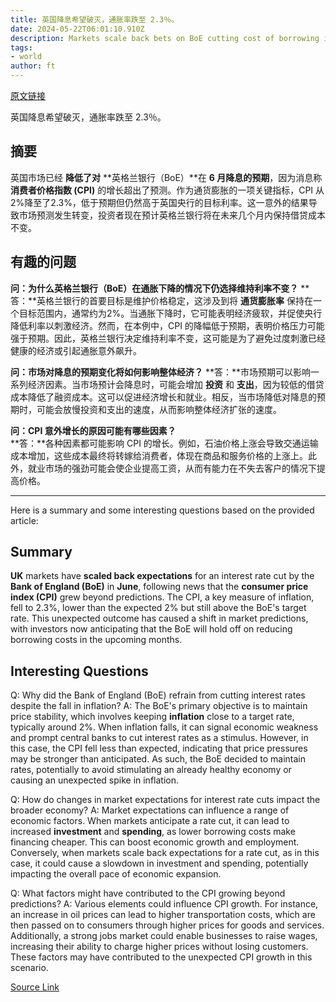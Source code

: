 ```yaml
---
title: 英国降息希望破灭，通胀率跌至 2.3％。
date: 2024-05-22T06:01:10.910Z
description: Markets scale back bets on BoE cutting cost of borrowing in June after consumer price index growth exceeds forecasts
tags: 
- world
author: ft
---
```


[原文链接](https://ft.com/content/c17be87f-c7ff-426c-9679-18eedb1bdeb6)

英国降息希望破灭，通胀率跌至 2.3％。

## 摘要
英国市场已经 **降低了对** **英格兰银行（BoE）**在 **6 月降息的预期**，因为消息称 **消费者价格指数 (CPI)** 的增长超出了预测。作为通货膨胀的一项关键指标，CPI 从2%降至了2.3%，低于预期但仍然高于英国央行的目标利率。这一意外的结果导致市场预测发生转变，投资者现在预计英格兰银行将在未来几个月内保持借贷成本不变。

## 有趣的问题
**问：为什么英格兰银行（BoE）在通胀下降的情况下仍选择维持利率不变？** 
**答：**英格兰银行的首要目标是维护价格稳定，这涉及到将 **通货膨胀率** 保持在一个目标范围内，通常约为2%。当通胀下降时，它可能表明经济疲软，并促使央行降低利率以刺激经济。然而，在本例中，CPI 的降幅低于预期，表明价格压力可能强于预期。因此，英格兰银行决定维持利率不变，这可能是为了避免过度刺激已经健康的经济或引起通胀意外飙升。

**问：市场对降息的预期变化将如何影响整体经济？** 
**答：**市场预期可以影响一系列经济因素。当市场预计会降息时，可能会增加 **投资** 和 **支出**，因为较低的借贷成本降低了融资成本。这可以促进经济增长和就业。相反，当市场降低对降息的预期时，可能会放慢投资和支出的速度，从而影响整体经济扩张的速度。

**问：CPI 意外增长的原因可能有哪些因素？**  
**答：**各种因素都可能影响 CPI 的增长。例如，石油价格上涨会导致交通运输成本增加，这些成本最终将转嫁给消费者，体现在商品和服务价格的上涨上。此外，就业市场的强劲可能会使企业提高工资，从而有能力在不失去客户的情况下提高价格。

---

Here is a summary and some interesting questions based on the provided article: 

## Summary

**UK** markets have **scaled back expectations** for an interest rate cut by the **Bank of England (BoE)** in **June**, following news that the **consumer price index (CPI)** grew beyond predictions. The CPI, a key measure of inflation, fell to 2.3%, lower than the expected 2% but still above the BoE's target rate. This unexpected outcome has caused a shift in market predictions, with investors now anticipating that the BoE will hold off on reducing borrowing costs in the upcoming months. 

## Interesting Questions

Q: Why did the Bank of England (BoE) refrain from cutting interest rates despite the fall in inflation? 
A: The BoE's primary objective is to maintain price stability, which involves keeping **inflation** close to a target rate, typically around 2%. When inflation falls, it can signal economic weakness and prompt central banks to cut interest rates as a stimulus. However, in this case, the CPI fell less than expected, indicating that price pressures may be stronger than anticipated. As such, the BoE decided to maintain rates, potentially to avoid stimulating an already healthy economy or causing an unexpected spike in inflation. 

Q: How do changes in market expectations for interest rate cuts impact the broader economy? 
A: Market expectations can influence a range of economic factors. When markets anticipate a rate cut, it can lead to increased **investment** and **spending**, as lower borrowing costs make financing cheaper. This can boost economic growth and employment. Conversely, when markets scale back expectations for a rate cut, as in this case, it could cause a slowdown in investment and spending, potentially impacting the overall pace of economic expansion. 

Q: What factors might have contributed to the CPI growing beyond predictions? 
A: Various elements could influence CPI growth. For instance, an increase in oil prices can lead to higher transportation costs, which are then passed on to consumers through higher prices for goods and services. Additionally, a strong jobs market could enable businesses to raise wages, increasing their ability to charge higher prices without losing customers. These factors may have contributed to the unexpected CPI growth in this scenario.

[Source Link](https://ft.com/content/c17be87f-c7ff-426c-9679-18eedb1bdeb6)


